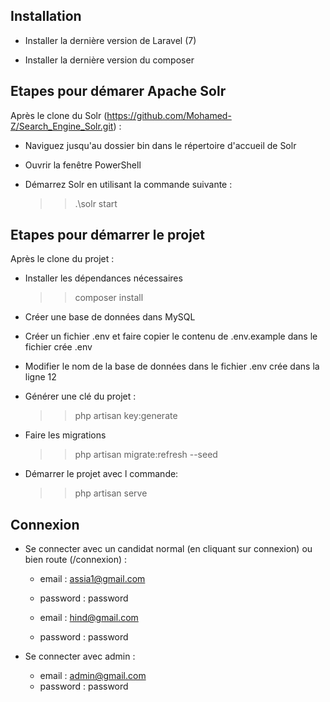 
## Installation

- Installer la dernière version de Laravel (7)

- Installer la dernière version du composer

## Etapes pour démarer Apache Solr

Après le clone du Solr (https://github.com/Mohamed-Z/Search_Engine_Solr.git) :

- Naviguez jusqu'au dossier bin dans le répertoire d'accueil de Solr 
    
- Ouvrir la fenêtre PowerShell
    
- Démarrez Solr en utilisant la commande suivante :
    >> .\solr start

## Etapes pour démarrer le projet

Après le clone du projet :

- Installer les dépendances nécessaires
    >> composer install

- Créer une base de données dans MySQL

- Créer un fichier .env et faire copier le contenu de .env.example dans le fichier crée .env

- Modifier le nom de la base de données dans le fichier .env crée dans la ligne 12

- Générer une clé du projet :
    >> php artisan key:generate

- Faire les migrations
    >> php artisan migrate:refresh --seed

- Démarrer le projet avec l commande:
    >> php artisan serve

## Connexion

- Se connecter avec un candidat normal (en cliquant sur connexion) ou bien route (/connexion) :
    - email : assia1@gmail.com
    - password : password

    - email : hind@gmail.com
    - password : password

- Se connecter avec admin :
    - email : admin@gmail.com
    - password : password

